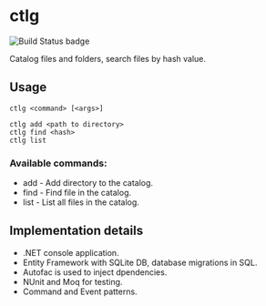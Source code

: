 # ctlg
![Build Status badge](https://ersh.visualstudio.com/_apis/public/build/definitions/c9754d86-e84f-486e-a3b3-f7f42d31c01d/1/badge)

Catalog files and folders, search files by hash value.

## Usage

    ctlg <command> [<args>]

    ctlg add <path to directory>
    ctlg find <hash>
    ctlg list

### Available commands:

 - add - Add directory to the catalog.
 - find - Find file in the catalog.
 - list - List all files in the catalog.

## Implementation details

 - .NET console application. 
 - Entity Framework with SQLite DB, database migrations in SQL.
 - Autofac is used to inject dpendencies. 
 - NUnit and Moq for testing.
 - Command and Event patterns.
 
